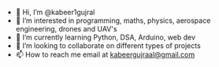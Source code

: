 - 👋 Hi, I’m @kabeer1gujral
- 👀 I’m interested in programming, maths, physics, aerospace engineering, drones and UAV's
- 🌱 I’m currently learning Python, DSA, Arduino, web dev
- 💞️ I’m looking to collaborate on different types of projects
- 📫 How to reach me email at kabeergujraal@gmail.com

<!---
kabeer1gujral/kabeer1gujral is a ✨ special ✨ repository because its `README.md` (this file) appears on your GitHub profile.
You can click the Preview link to take a look at your changes.
--->
